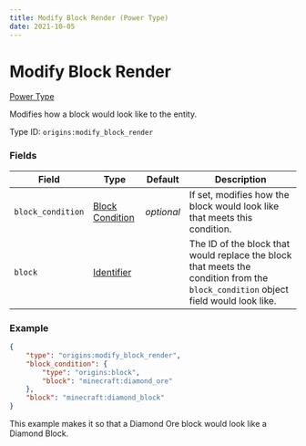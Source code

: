 ```yaml
---
title: Modify Block Render (Power Type)
date: 2021-10-05
---
```

# Modify Block Render

[Power Type](../power_types.md)

Modifies how a block would look like to the entity.

Type ID: `origins:modify_block_render`

### Fields

Field | Type | Default | Description
------|------|---------|-------------
`block_condition` | [Block Condition](../block_conditions.md) | _optional_ | If set, modifies how the block would look like that meets this condition.
`block` | [Identifier](../data_types/identifier.md) | | The ID of the block that would replace the block that meets the condition from the `block_condition` object field would look like.

### Example
```json
{
    "type": "origins:modify_block_render",
    "block_condition": {
        "type": "origins:block",
        "block": "minecraft:diamond_ore"
    },
    "block": "minecraft:diamond_block"
}
```
This example makes it so that a Diamond Ore block would look like a Diamond Block.